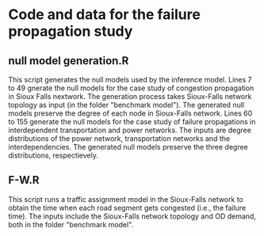 # Code and data for the failure propagation study
## null model generation.R
This script generates the null models used by the inference model. Lines 7 to 49 gnerate the null models for the case study of congestion propagation in Sioux Falls nextwork. The generation process takes Sioux-Falls network topology as input (in the folder "benchmark model"). The generated null models preserve the degree of each node in Sioux-Falls network. Lines 60 to 155 generate the null models for the case study of failure propagations in interdependent transportation and power networks. The inputs are degree distributions of the power network, transportation networks and the interdependencies. The generated null models preserve the three degree distributions, respectievely.

## F-W.R
This script runs a traffic assignment model in the Sioux-Falls network to obtain the time when each road segment gets congested (i.e., the failure time). The inputs include the Sioux-Falls network topology and OD demand, both in the folder "benchmark model".
